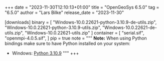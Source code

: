 +++
date = "2023-11-30T12:10:13+01:00"
title = "OpenGeoSys 6.5.0"
tag = "6.5.0"
author = "Lars Bilke"
release_date = "2023-11-30"

[downloads]
binary = [
    "Windows-10.0.22621-python-3.10.9-de-utils.zip",
    "Windows-10.0.22621-python-3.10.9-utils.zip",
    "Windows-10.0.22621-de-utils.zip",
    "Windows-10.0.22621-utils.zip"
]
container = [
    "serial.sif",
    "openmpi-4.0.5.sif",
]
pip = true
note = """
**Note:** When using Python bindings make sure to have Python installed on your system:

- Windows: [Python 3.10.9](https://www.python.org/ftp/python/3.10.9/python-3.10.9-amd64.exe)
"""
+++
